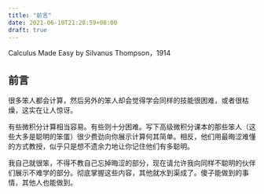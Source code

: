 ```yaml
---
title: "前言"
date: 2021-06-10T21:28:59+08:00
draft: true
---
```


Calculus Made Easy by Silvanus Thompson，1914

## 前言

很多笨人都会计算，然后另外的笨人却会觉得学会同样的技能很困难，或者很枯燥，这实在让人惊讶。

有些微积分计算相当容易。有些则十分困难。写下高级微积分课本的那些笨人（这些大多是聪明的笨蛋）很少费劲向你展示计算何其简单。相反，他们用最晦涩难懂的方式教授，似乎只是想不遗余力地让你记住他们有多聪明。

我自己就很笨，不得不教自己忘掉晦涩的部分，现在请允许我向同样不聪明的伙伴们展示不难学的部分。彻底掌握这些内容，其他就水到渠成了。傻子能做到的事情，其他人也能做到。
